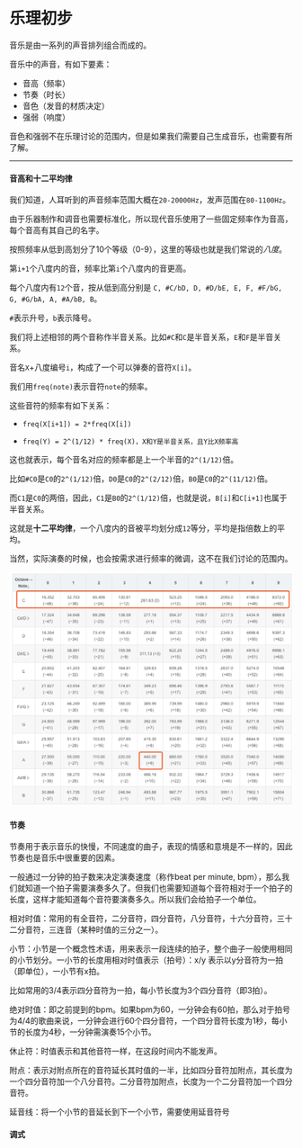 # 乐理初步

音乐是由一系列的声音排列组合而成的。

音乐中的声音，有如下要素：

* 音高（频率）
* 节奏（时长）
* 音色（发音的材质决定）
* 强弱（响度）

音色和强弱不在乐理讨论的范围内，但是如果我们需要自己生成音乐，也需要有所了解。

****

#### 音高和十二平均律

我们知道，人耳听到的声音频率范围大概在`20-20000Hz`，发声范围在`80-1100Hz`。

由于乐器制作和调音也需要标准化，所以现代音乐使用了一些固定频率作为音高，每个音高有其自己的名字。

按照频率从低到高划分了10个等级（0-9），这里的等级也就是我们常说的*八度*。

第`i+1`个八度内的音，频率比第`i`个八度内的音更高。

每个八度内有`12`个音，按从低到高分别是 `C, #C/bD, D, #D/bE, E, F, #F/bG, G, #G/bA, A, #A/bB, B`。

`#`表示升号，`b`表示降号。

我们将上述相邻的两个音称作半音关系。比如`#C`和`C`是半音关系，`E`和`F`是半音关系。

音名`X`+八度编号`i`，构成了一个可以弹奏的音符`X[i]`。

我们用`freq(note)`表示音符`note`的频率。

这些音符的频率有如下关系：

* `freq(X[i+1]) = 2*freq(X[i])`

* `freq(Y) = 2^(1/12) * freq(X)，X和Y是半音关系，且Y比X频率高`

这也就表示，每个音名对应的频率都是上一个半音的`2^(1/12)`倍。

比如`#C0`是`C0`的`2^(1/12)`倍，`D0`是`C0`的`2^(2/12)`倍，`B0`是`C0`的`2^(11/12)`倍。

而`C1`是`C0`的两倍，因此，`C1`是`B0`的`2^(1/12)`倍，也就是说，`B[i]`和`C[i+1]`也属于半音关系。

这就是**十二平均律**，一个八度内的音被平均划分成`12`等分，平均是指倍数上的平均。

当然，实际演奏的时候，也会按需求进行频率的微调，这不在我们讨论的范围内。

![pitch-frequency](pic/pitch-frequency.png)

#### 节奏

节奏用于表示音乐的快慢，不同速度的曲子，表现的情感和意境是不一样的，因此节奏也是音乐中很重要的因素。

一般通过一分钟的拍子数来决定演奏速度（称作beat per minute, bpm），那么我们就知道一个拍子需要演奏多久了。但我们也需要知道每个音符相对于一个拍子的长度，这样才能知道每个音符要演奏多久。所以我们会给拍子一个单位。

相对时值：常用的有全音符，二分音符，四分音符，八分音符，十六分音符，三十二分音符，三连音（某种时值的三分之一）。

小节：小节是一个概念性术语，用来表示一段连续的拍子，整个曲子一般使用相同的小节划分。一小节的长度用相对时值表示（拍号）：x/y 表示以y分音符为一拍（即单位），一小节有x拍。

比如常用的3/4表示四分音符为一拍，每小节长度为3个四分音符（即3拍）。

绝对时值：即之前提到的bpm。如果bpm为60，一分钟会有60拍，那么对于拍号为4/4的歌曲来说，一分钟会进行60个四分音符，一个四分音符长度为1秒，每小节的长度为4秒，一分钟需演奏15个小节。

休止符：时值表示和其他音符一样，在这段时间内不能发声。

附点：表示对附点所在的音符延长其时值的一半，比如四分音符加附点，其长度为一个四分音符加一个八分音符。二分音符加附点，长度为一个二分音符加一个四分音符。

延音线：将一个小节的音延长到下一个小节，需要使用延音符号

#### 调式



